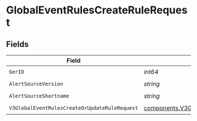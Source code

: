 # GlobalEventRulesCreateRuleRequest


## Fields

| Field                                                                                                                            | Type                                                                                                                             | Required                                                                                                                         | Description                                                                                                                      |
| -------------------------------------------------------------------------------------------------------------------------------- | -------------------------------------------------------------------------------------------------------------------------------- | -------------------------------------------------------------------------------------------------------------------------------- | -------------------------------------------------------------------------------------------------------------------------------- |
| `GerID`                                                                                                                          | *int64*                                                                                                                          | :heavy_check_mark:                                                                                                               | N/A                                                                                                                              |
| `AlertSourceVersion`                                                                                                             | *string*                                                                                                                         | :heavy_check_mark:                                                                                                               | N/A                                                                                                                              |
| `AlertSourceShortname`                                                                                                           | *string*                                                                                                                         | :heavy_check_mark:                                                                                                               | N/A                                                                                                                              |
| `V3GlobalEventRulesCreateOrUpdateRuleRequest`                                                                                    | [components.V3GlobalEventRulesCreateOrUpdateRuleRequest](../../models/components/v3globaleventrulescreateorupdaterulerequest.md) | :heavy_check_mark:                                                                                                               | N/A                                                                                                                              |